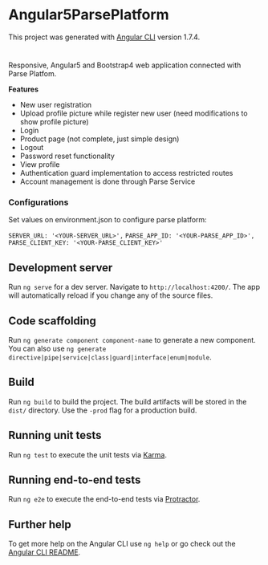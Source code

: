 # Angular5ParsePlatform

This project was generated with [Angular CLI](https://github.com/angular/angular-cli) version 1.7.4.

#

Responsive, Angular5 and Bootstrap4 web application connected with Parse Platfom.

**Features**

- New user registration
- Upload profile picture while register new user (need modifications to show profile picture)
- Login
- Product page (not complete, just simple design)
- Logout
- Password reset functionality
- View profile
- Authentication guard implementation to access restricted routes 
- Account management is done through Parse Service

### Configurations
Set values on environment.json to configure parse platform:

`SERVER_URL: '<YOUR-SERVER_URL>',`
`PARSE_APP_ID: '<YOUR-PARSE_APP_ID>',`
`PARSE_CLIENT_KEY: '<YOUR-PARSE_CLIENT_KEY>'`


## Development server

Run `ng serve` for a dev server. Navigate to `http://localhost:4200/`. The app will automatically reload if you change any of the source files.

## Code scaffolding

Run `ng generate component component-name` to generate a new component. You can also use `ng generate directive|pipe|service|class|guard|interface|enum|module`.

## Build

Run `ng build` to build the project. The build artifacts will be stored in the `dist/` directory. Use the `-prod` flag for a production build.

## Running unit tests

Run `ng test` to execute the unit tests via [Karma](https://karma-runner.github.io).

## Running end-to-end tests

Run `ng e2e` to execute the end-to-end tests via [Protractor](http://www.protractortest.org/).

## Further help

To get more help on the Angular CLI use `ng help` or go check out the [Angular CLI README](https://github.com/angular/angular-cli/blob/master/README.md).
